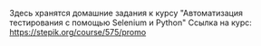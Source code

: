 Здесь хранятся домашние задания к курсу "Автоматизация тестирования с помощью Selenium и Python"
Ссылка на курс: https://stepik.org/course/575/promo
